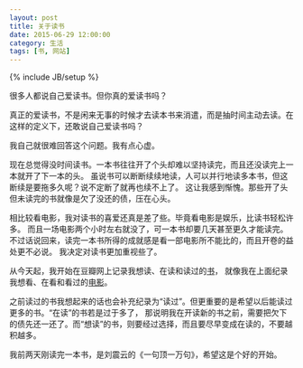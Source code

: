 ```yaml
---
layout: post
title: 关于读书
date: 2015-06-29 12:00:00
category: 生活
tags: [书, 网站]
---
```

{% include JB/setup %}

很多人都说自己爱读书。但你真的爱读书吗？

<!--more-->

真正的爱读书，不是闲来无事的时候才去读本书来消遣，而是抽时间主动去读。在这样的定义下，还敢说自己爱读书吗？

我自己就很难回答这个问题。我有点心虚。

现在总觉得没时间读书。一本书往往开了个头却难以坚持读完，而且还没读完上一本就开了下一本的头。
虽说书可以断断续续地读，人可以并行地读多本书，但这断续是要拖多久呢？说不定断了就再也续不上了。
这让我感到惭愧。那些开了头但未读完的书就像是欠了没还的债，压在心头。

相比较看电影，我对读书的喜爱还真是差了些。毕竟看电影是娱乐，比读书轻松许多。
而且一场电影两个小时左右就没了，可一本书却要几天甚至更久才能读完。
不过话说回来，读完一本书所得的成就感是看一部电影所不能比的，而且开卷的益处更不必说。
我决定对读书更加重视些了。

从今天起，我开始在豆瓣网上记录我想读、在读和读过的[书](http://book.douban.com/people/msb91/)，
就像我在上面纪录我想看、在看和看过的[电影](http://movie.douban.com/people/msb91/)。

之前读过的书我想起来的话也会补充纪录为“读过”。但更重要的是希望以后能读过更多的书。“在读”的书若是过于多了，
那说明我在开读新的书之前，需要把欠下的债先还一还了。而“想读”的书，则要经过选择，而且要尽早变成在读的，不要越积越多。

我前两天刚读完一本书，是刘震云的《一句顶一万句》，希望这是个好的开始。
